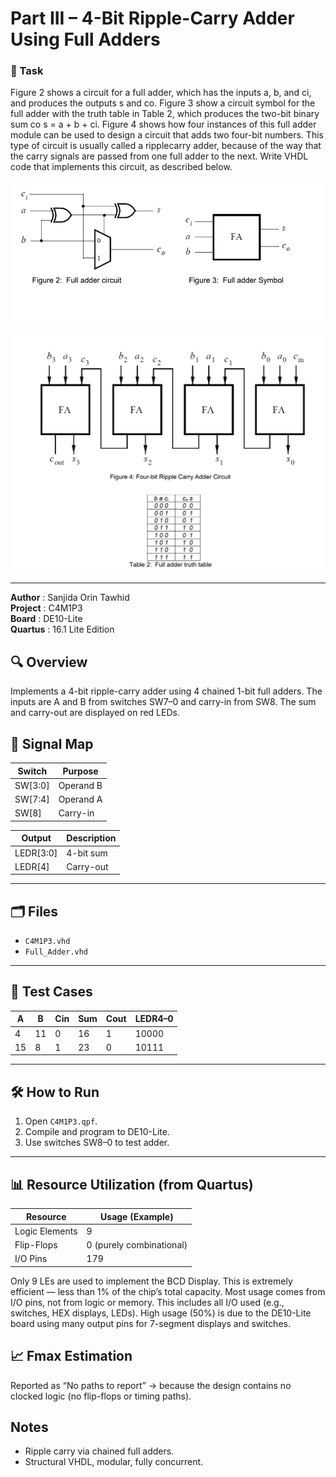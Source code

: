 # Part III – 4-Bit Ripple-Carry Adder Using Full Adders

### 🔧 Task
Figure 2 shows a circuit for a full adder, which has the inputs a, b, and ci, and produces the outputs s and co. Figure 3 show a circuit symbol for the full adder with the truth table in Table 2, which produces the two-bit binary sum co s = a + b + ci. Figure 4 shows how four instances of this full adder module can be used to design a circuit that adds two four-bit numbers. This type of circuit is usually called a ripplecarry adder, because of the way that the carry signals are passed from one full adder to the next. Write VHDL code that implements this circuit, as described below.

<p align="center">
  <img src="images/Full_Adder_Block_Diagram.PNG">
  <br>
</p>


<p align="center">
  <img src="images/RCA and Full Adder TT.PNG">
  <br>
</p>


---



**Author**      : Sanjida Orin Tawhid   
**Project**     : C4M1P3  
**Board**       : DE10-Lite  
**Quartus**     : 16.1 Lite Edition  



## 🔍 Overview

Implements a 4-bit ripple-carry adder using 4 chained 1-bit full adders. The inputs are A and B from switches SW7–0 and carry-in from SW8. The sum and carry-out are displayed on red LEDs.


## 🔧 Signal Map

| Switch  | Purpose       |
|---------|---------------|
| SW[3:0] | Operand B     |
| SW[7:4] | Operand A     |
| SW[8]   | Carry-in      |

| Output    | Description       |
|-----------|-------------------|
| LEDR[3:0] | 4-bit sum         |
| LEDR[4]   | Carry-out         |

---

## 🗂 Files

- `C4M1P3.vhd`
- `Full_Adder.vhd`

---

## 🧪 Test Cases

| A  | B  | Cin | Sum | Cout | LEDR4–0 |
|----|----|-----|-----|------|---------|
| 4  | 11 | 0   | 16  | 1    | 10000   |
| 15 | 8  | 1   | 23  | 0    | 10111   |

---

## 🛠 How to Run

1. Open `C4M1P3.qpf`.
2. Compile and program to DE10-Lite.
3. Use switches SW8–0 to test adder.

---

## 📊 Resource Utilization (from Quartus)
| Resource       | Usage (Example)          |
| -------------- | ------------------------ |
| Logic Elements | 9                        |
| Flip-Flops     | 0 (purely combinational) |
| I/O Pins       | 179                      |

Only 9 LEs are used to implement the BCD Display. This is extremely efficient — less than 1% of the chip’s total capacity. Most usage comes from I/O pins, not from logic or memory. This includes all I/O used (e.g., switches, HEX displays, LEDs). High usage (50%) is due to the DE10-Lite board using many output pins for 7-segment displays and switches.

## 📈 Fmax Estimation
Reported as “No paths to report” → because the design contains no clocked logic (no flip-flops or timing paths).


## Notes

- Ripple carry via chained full adders.
- Structural VHDL, modular, fully concurrent.
